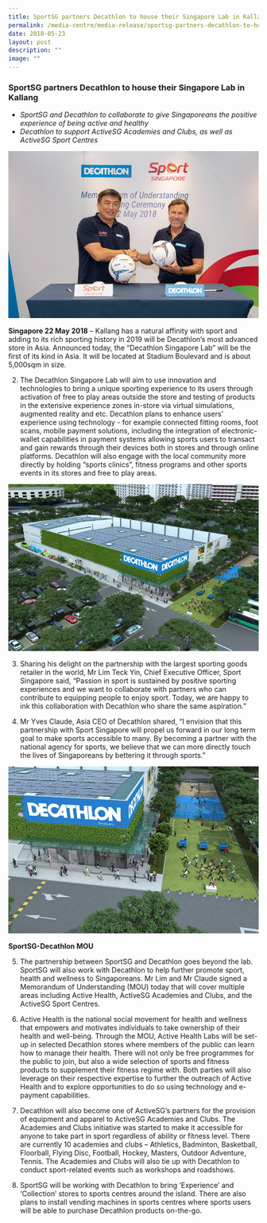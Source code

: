 ```yaml
---
title: SportSG partners Decathlon to house their Singapore Lab in Kallang
permalink: /media-centre/media-release/sportsg-partners-decathlon-to-house-their-singapore-lab-in-kallang/
date: 2018-05-23
layout: post
description: ""
image: ""
---
```

### **SportSG partners Decathlon to house their Singapore Lab in Kallang**

* _SportSG and Decathlon to collaborate to give Singaporeans the positive experience of being active and healthy_
* _Decathlon to support ActiveSG Academies and Clubs, as well as ActiveSG Sport Centres_

![](/images/Media%20Centre/Media%20Release/2018/May/Mr%20Lim%20Teck%20Yin%20and%20Mr%20Yves%20Claude.jpeg)

**Singapore 22 May 2018** – Kallang has a natural affinity with sport and adding to its rich sporting history in 2019 will be Decathlon’s most advanced store in Asia. Announced today, the “Decathlon Singapore Lab” will be the first of its kind in Asia. It will be located at Stadium Boulevard and is about 5,000sqm in size.

2. The Decathlon Singapore Lab will aim to use innovation and technologies to bring a unique sporting experience to its users through activation of free to play areas outside the store and testing of products in the extensive experience zones in-store via virtual simulations, augmented reality and etc. Decathlon plans to enhance users’ experience using technology - for example connected fitting rooms, foot scans, mobile payment solutions, including the integration of electronic-wallet capabilities in payment systems allowing sports users to transact and gain rewards through their devices both in stores and through online platforms. Decathlon will also engage with the local community more directly by holding “sports clinics”, fitness programs and other sports events in its stores and free to play areas.

![](/images/Media%20Centre/Media%20Release/2018/May/DecathlonSingaporeLab_web.jpeg)

3. Sharing his delight on the partnership with the largest sporting goods retailer in the world, Mr Lim Teck Yin, Chief Executive Officer, Sport Singapore said, “Passion in sport is sustained by positive sporting experiences and we want to collaborate with partners who can contribute to equipping people to enjoy sport. Today, we are happy to ink this collaboration with Decathlon who share the same aspiration.”

4. Mr Yves Claude, Asia CEO of Decathlon shared, “I envision that this partnership with Sport Singapore will propel us forward in our long term goal to make sports accessible to many. By becoming a partner with the national agency for sports, we believe that we can more directly touch the lives of Singaporeans by bettering it through sports.”

![](/images/Media%20Centre/Media%20Release/2018/May/DecathlonSingaporeLab2_web.jpeg)

**SportSG-Decathlon MOU**

5. The partnership between SportSG and Decathlon goes beyond the lab. SportSG will also work with Decathlon to help further promote sport, health and wellness to Singaporeans. Mr Lim and Mr Claude signed a Memorandum of Understanding (MOU) today that will cover multiple areas including Active Health, ActiveSG Academies and Clubs, and the ActiveSG Sport Centres.

6. Active Health is the national social movement for health and wellness that empowers and motivates individuals to take ownership of their health and well-being. Through the MOU, Active Health Labs will be set-up in selected Decathlon stores where members of the public can learn how to manage their health. There will not only be free programmes for the public to join, but also a wide selection of sports and fitness products to supplement their fitness regime with. Both parties will also leverage on their respective expertise to further the outreach of Active Health and to explore opportunities to do so using technology and e-payment capabilities.

7. Decathlon will also become one of ActiveSG’s partners for the provision of equipment and apparel to ActiveSG Academies and Clubs. The Academies and Clubs initiative was started to make it accessible for anyone to take part in sport regardless of ability or fitness level. There are currently 10 academies and clubs – Athletics, Badminton, Basketball, Floorball, Flying Disc, Football, Hockey, Masters, Outdoor Adventure, Tennis. The Academies and Clubs will also tie up with Decathlon to conduct sport-related events such as workshops and roadshows.

8. SportSG will be working with Decathlon to bring ‘Experience’ and ‘Collection’ stores to sports centres around the island. There are also plans to install vending machines in sports centres where sports users will be able to purchase Decathlon products on-the-go.